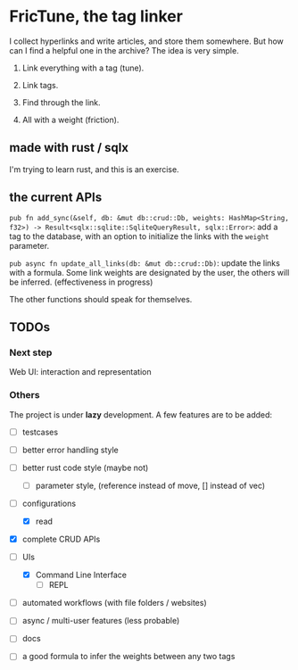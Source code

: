 # FricTune, the tag linker

 I collect hyperlinks and write articles, and store them somewhere. But how can I find a helpful one in the archive? The idea is very simple.

1. Link everything with a tag (tune).

2. Link tags.

3. Find through the link.

4. All with a weight (friction).

## made with rust / sqlx

I'm trying to learn rust, and this is an exercise.

## the current APIs

`pub fn add_sync(&self, db: &mut db::crud::Db, weights: HashMap<String, f32>) -> Result<sqlx::sqlite::SqliteQueryResult, sqlx::Error>`: add a tag to the database, with an option to initialize the links with the `weight` parameter.

`pub async fn update_all_links(db: &mut db::crud::Db)`: update the links with a formula. Some link weights are designated by the user, the others will be inferred. (effectiveness in progress)

The other functions should speak for themselves.

## TODOs

### Next step

Web UI: interaction and representation

### Others

The project is under **lazy** development. A few features are to be added:

- [ ] testcases

- [ ] better error handling style

- [ ] better rust code style (maybe not)
    - [ ] parameter style, (reference instead of move, [] instead of vec)

- [ ] configurations
    - [x] read

- [x] complete CRUD APIs

- [ ] UIs
    - [x] Command Line Interface
        - [ ] REPL

- [ ] automated workflows (with file folders / websites)

- [ ] async / multi-user features (less probable)

- [ ] docs

- [ ] a good formula to infer the weights between any two tags